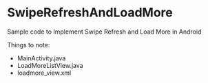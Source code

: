 # SwipeRefreshAndLoadMore

Sample code to Implement Swipe Refresh and Load More in Android

Things to note:
- MainActivity.java
- LoadMoreListView.java
- loadmore_view.xml